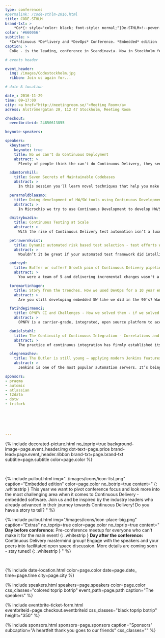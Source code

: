 ```yaml
---
type: conferences
#permalink: /code-sthlm-2016.html
title: CODE-STHLM
brand-txt: >
    *Co*{: style="color: black; font-style: normal;"}De-STHLM<!--power-icon-->
color: '#660066'
subtitle: >
  *Co*ntinuous *De*livery and *DevOps* Conference. *Embedded* edition
caption: >
  CoDe - is the leading, conference in Scandinavia. Now in Stockholm for the second time.

# events header

event_header:
  img: /images/Codestockholm.jpg
  ribbon: Join us again for...

# date & location

date_: 2016-11-29
time: 09—17:00
city: <a href="http://meetingroom.se/">Meeting Room</a>
adress: Alströmergatan 20, 112 47 Stockholm, Meeting Room

checkout:
  eventbriteid: 24850613855

keynote-speakers:

speakers:
  kbuytaert:
    keynote: true
    title: No we can't do Continuous Deployment
    abstract: >
      Plenty of people think the can't do Continuous Delivery, they see limitations in why they can't. They are afraid of making continuous change. I've heard all the excuses, plenty of them are based on wrong understandings of how things really work. So Let's debunk some myths...

  adamtornhill:
    title: Seven Secrets of Maintainable Codebases
    abstract: >
      In this session you'll learn novel techniques that help you make sense of large codebases. You'll learn to identify the code that really matters for your ability to maintain a system, how to prioritize improvements and even evaluate your architecture based on how you actually work with the code. We'll also cover the people side of programming as you learn to mine social information such as communication paths, developer knowledge and hotspots. All techniques are based on software evolution. They use data from the most underused informational source that we have in our industry: our version-control system. Each point is illustrated with a case study from a real-world project.

  perarnoldblaasmo:
    title: Doing development of HW/SW tools using Continuous Development
    abstract: >
      In Microchip we try to use Continuous Development to develop HW/SW tools and applications when inventing new microchips. Looking at challenges, solutions and experiences in a global development environment.

  dmitrybuzdin:
    title: Continuous Testing at Scale
    abstract: >
      With the rise of Continuous Delivery test automation isn’t a luxury anymore — it’s the norm. However, when dealing with highly complex and modular projects you would be disappointed to learn that it is a challenge to set-up a fully automated continuous testing pipeline. The typical problems are tool incompatibility and general lack of suitable solutions to scale out test automation processes. Imagine tens of thousands of automated test cases, which are required to be run for a product to be fully tested. During this talk Dmitry will answer the following questions: How do you run your automated tests in the shortest time frame possible? How can you tell if your functional test coverage is improving? How do you select and run the most appropriate test cases? How do you get actionable insights from the results of your testing process? How to be sure that it’s safe to release a software package to production? This presentation will guide you through a journey of building and improving a test automation pipeline based on Jenkins in a large telco organisation with hundreds of thousands of test executions performed on daily basis. By looking at this example it would be possible to see what tools are currently missing on the market and where the test automation industry should focus its efforts. The talk will outline examples of microservices developed to fill the functional gaps. This experience would be beneficial and applicable to your next large-scale CD project.

  petrawernkvist:
    title: Dynamic automated risk based test selection - test efforts where it matters most
    abstract: >
      Wouldn’t it be great if your automated test framework did intelligent test selections for you? If it tested what’s most important to test every single time without manual effort? Continuous Integration places high demands on automatic regression testing. You need to continuously ensure that your products are of high quality. While doing that, how do you know that you are spending your testing resources on the most important areas when it is not possible to test everything every time? At Westermo we have solved this. We let the automated test framework dynamically select the most important test cases to be executed based on a set of risk factors - every single time we execute a new test round.

  andreyd:
    title: Buffer or suffer? Growth pain of Continuous Delivery pipelines and what to do about it.
    abstract: >
      You were a team of 5 and delivering incremental changes wasn't a problem - if something breaks you just fix it all together. But now you are ten teams. While you fix your colleagues wait. What can you do to avoid pressure and keep delivery pipeline green? I would like to share few ways that I used in different projects to overcome growth issues. Which one would work for you?

  toremartinhagen:
    title: Story from the trenches. How we used DevOps for a 10 year embedded SW project
    abstract: >
      Are you still developing embedded SW like we did in the 90's? Want to jump on the DevOps train, but now sure how to do it? Learn how our SW team started off 10 years ago at the bottom of the DevOps ladder, and how we have climbed it. See how unit tests changed our work. How we introduced automatic HW testing. Automating the build. Taking on Jenkins, and increasingly using more and more of its functions.

  fatihdegirmenci:
    title: OPNFV CI and Challenges - How we solved them - if we solved them at all!
    abstract: >
      OPNFV is a carrier-grade, integrated, open source platform to accelerate the introduction of new NFV products and services. It aims to build the platform by integrating components from different upstream projects such as OpenStack, OpenDaylight, OpenVswitch, KVM and so on. Apart from integrating different components, OPNFV aims to identify gaps in these components and fixes them directly in upstream. OPNFV sees CI/CD to be a solution to its challenges by providing a foundation for developing, integrating and testing OPNFV faster and more efficient through the release cycles. It is crucial for OPNFV and the ecosystem we are building the underlying upstream projects to find the best way to realize the principles and best practices of CI/CD methodologies to reduce the impacts caused by the integration work and be able to provide fast feedback to its own developers and other communities and a stable platform to our users release by release. During this session we will talk about the evolution of OPNFV CI/CD from the project's early days up till now and share our experiences.

  danielstahl:
    title: The Continuity of Continuous Integration - Correlations and Consequences
    abstract: >
      The practice of continuous integration has firmly established itself in the mainstream of the software engineering industry, yet many questions surrounding it remain unanswered. Prominent among these is the issue of scalability: continuous integration has been reported to be possible to scale, but with difficulties. Understanding of the underlying mechanisms causing these difficulties is shallow, however: what is it about size that is problematic, which kind of size, and what aspect of continuous integration does it impede? In a recent multiple-case study (Daniel Ståhl, Torvald Mårtensson and Jan Bosch, 2016) we find that there is indeed a correlation organizational size and composition and the tendency to integrate continuously, and we ask ourselves what this means for software architecture and the manufacturability of software.

  olegnenashev:
    title: The Butler is still young – applying modern Jenkins features to the Embedded area
    abstract: >
      Jenkins is one of the most popular automation servers. It’s being widely used for continuous integration in Embedded projects thanks to its public availability, flexibility and numerous plugins. Actually I consider Jenkins as a generic framework, which can be used for building automation systems after some configuration and integration. In my talk I would like to address common Jenkins use-cases in Embedded projects like integration with development tools, running tests on hardware peripherals and reporting of build results. During the presentation I will focus on new Jenkins features like Pipeline ecosystem and its application in the area: parallelization, failover management, virtualization and build definition libraries.

sponsors:
- praqma
- automic
- atlassian
- t2data
- dotw
- trifork






---
```


{% include decorated-picture.html
no_toprip=true
background-image=page.event_header.img
dot-text=page.price
brand-lead=page.event_header.ribbon
brand-txt=page.brand-txt
subtitle=page.subtitle
color=page.color %}

<br>

{% include pullout.html
img="../images/icons/icon-list.png"
caption="Embedded edition"
color=page.color
no_botrip=true
content="
{: .whitestrip }
This year we want to pivot conference focus and look more into the most challenging area when it comes to Continuous Delivery - embedded software. Join us and be inspired by the industry leaders who already advanced in their journey towards Continuous Delivery! Do you have a story to tell?
"
%}

{% include pullout.html
img="/images/icons/icon-place-big.png"
caption="Extras"
no_toprip=true
color=page.color
no_toprip=true
content="
**Day before conference:** Pre-conference meetup for everyone who can't make it for the main event!
{: .whitestrip }
**Day after the conference:** Continuous Delivery mastermind group! Engage with the speakers and your peers into facilitated open space discussion. More details are coming soon - stay tuned!
{: .whitestrip }
"
%}

<br/>

{% include date-location.html
color=page.color
date=page.date_
time=page.time
city=page.city %}

{% include speakers.html
speakers=page.speakers
color=page.color
css_classes="colored toprip botrip"
event_path=page.path
caption="The speakers" %}

{% include eventbrite-ticket-form.html
eventbriteid=page.checkout.eventbriteid
css_classes="black toprip botrip"
height="350" %}

{% include sponsors.html
sponsors=page.sponsors
caption="Sponsors"
subcaption="A heartfelt thank you goes to our friends"
css_classes="" %}
